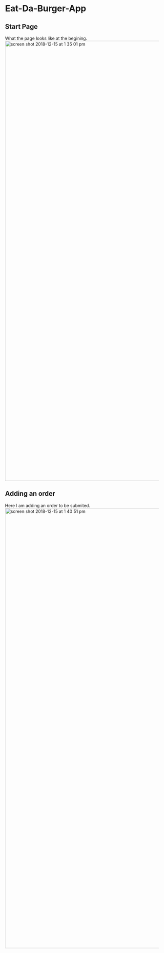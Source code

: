 # Eat-Da-Burger-App


## Start Page
What the page looks like at the begining.
<img width="1440" alt="screen shot 2018-12-15 at 1 35 01 pm" src="https://user-images.githubusercontent.com/38478050/50046240-5ee55080-006e-11e9-8d26-80aa5e844671.png">

## Adding an order
<p>Here I am adding an order to be submited.
<img width="1440" alt="screen shot 2018-12-15 at 1 40 51 pm" src="https://user-images.githubusercontent.com/38478050/50046290-62c5a280-006f-11e9-97ac-c52757b6e259.png">